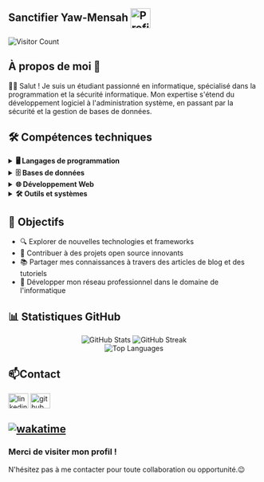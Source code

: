 ## **Sanctifier Yaw-Mensah** <img src="https://cdn-icons-png.flaticon.com/128/158/158420.png" width="40" align="center" alt="Profile Icon">

![Visitor Count](https://profile-counter.glitch.me/sancty/count.svg)
<!-- Note: Ce compteur inclut potentiellement mes propres visites -->

## À propos de moi 🚀

👋🏾 Salut ! Je suis un étudiant passionné en informatique, spécialisé dans la programmation et la sécurité informatique. Mon expertise s'étend du développement logiciel à l'administration système, en passant par la sécurité et la gestion de bases de données.

## 🛠️ Compétences techniques

<details>
  <summary><b>🖥️ Langages de programmation</b></summary>
  <br/>
  <p align="left">
    <img src="https://img.shields.io/badge/Python-3776AB?style=for-the-badge&logo=python&logoColor=white" alt="Python" />
    <img src="https://img.shields.io/badge/Java-007396?style=for-the-badge&logo=java&logoColor=white" alt="Java" />
    <img src="https://img.shields.io/badge/C++-00599C?style=for-the-badge&logo=c%2B%2B&logoColor=white" alt="C++" />
  </p>
</details>

<details>
  <summary><b>🗄️ Bases de données</b></summary>
  <br/>
  <p align="left">
    <img src="https://img.shields.io/badge/MySQL-4479A1?style=for-the-badge&logo=mysql&logoColor=white" alt="MySQL" />
    <img src="https://img.shields.io/badge/Oracle-F80000?style=for-the-badge&logo=oracle&logoColor=white" alt="Oracle" />
  </p>
</details>

<details>
  <summary><b>🌐 Développement Web</b></summary>
  <br/>
  <p align="left">
    <img src="https://img.shields.io/badge/HTML5-E34F26?style=for-the-badge&logo=html5&logoColor=white" alt="HTML5" />
    <img src="https://img.shields.io/badge/CSS3-1572B6?style=for-the-badge&logo=css3&logoColor=white" alt="CSS3" />
    <img src="https://img.shields.io/badge/JavaScript-F7DF1E?style=for-the-badge&logo=javascript&logoColor=black" alt="JavaScript" />
    <img src="https://img.shields.io/badge/Node.js-339933?style=for-the-badge&logo=nodedotjs&logoColor=white" alt="Node.js" />
    <img src="https://img.shields.io/badge/React-61DAFB?style=for-the-badge&logo=react&logoColor=black" alt="React" />
    <img src="https://img.shields.io/badge/Tailwind_CSS-38B2AC?style=for-the-badge&logo=tailwind-css&logoColor=white" alt="Tailwind CSS" />
    <img src="https://img.shields.io/badge/PHP-777BB4?style=for-the-badge&logo=php&logoColor=white" alt="PHP" />
    <img src="https://img.shields.io/badge/Django-092E20?style=for-the-badge&logo=django&logoColor=white" alt="Django" />
  </p>
</details>

<details>
  <summary><b>🛠️ Outils et systèmes</b></summary>
  <br/>
  <p align="left">
    <img src="https://img.shields.io/badge/VS_Code-007ACC?style=for-the-badge&logo=visual-studio-code&logoColor=white" alt="VS Code" />
    <img src="https://img.shields.io/badge/Git-F05032?style=for-the-badge&logo=git&logoColor=white" alt="Git" />
    <img src="https://img.shields.io/badge/Linux-FCC624?style=for-the-badge&logo=linux&logoColor=black" alt="Linux" />
    <img src="https://img.shields.io/badge/Windows-0078D6?style=for-the-badge&logo=windows&logoColor=white" alt="Windows" />
    <img src="https://img.shields.io/badge/PuTTY-007ACC?style=for-the-badge&logo=putty&logoColor=white" alt="PuTTY" />
  </p>
</details>

## 🎯 Objectifs

- 🔍 Explorer de nouvelles technologies et frameworks
- 🤝 Contribuer à des projets open source innovants
- 📚 Partager mes connaissances à travers des articles de blog et des tutoriels
- 💼 Développer mon réseau professionnel dans le domaine de l'informatique


## 📊 Statistiques GitHub

<div align="center">
  <img src="https://github-readme-stats.vercel.app/api?username=sancty007&show_icons=true&theme=radical" alt="GitHub Stats" />
  <img src="https://github-readme-streak-stats.herokuapp.com/?user=sancty007&theme=radical" alt="GitHub Streak" />
</div>

<div align="center">
  <img src="https://github-readme-stats.vercel.app/api/top-langs/?username=sancty007&layout=compact&theme=radical" alt="Top Languages" />
</div>


## 📫Contact 

<p align="left">
  <a href="https://www.linkedin.com/in/sanctifier-yaw-mensah-63558b242/" target="_blank"><img align="center" src="https://raw.githubusercontent.com/rahuldkjain/github-profile-readme-generator/master/src/images/icons/Social/linked-in-alt.svg" alt="linkedin" height="30" width="40" /></a>
  <a href="https://github.com/sancty007" target="_blank"><img align="center" src="https://raw.githubusercontent.com/rahuldkjain/github-profile-readme-generator/master/src/images/icons/Social/github.svg" alt="github" height="30" width="40" /></a>
</p>

[![wakatime](https://wakatime.com/badge/user/018beec1-60d3-4470-b8f4-14f7c33c2029.svg)](https://wakatime.com/@018beec1-60d3-4470-b8f4-14f7c33c2029)
---

### Merci de visiter mon profil ! 
N'hésitez pas à me contacter pour toute collaboration ou opportunité.😉
